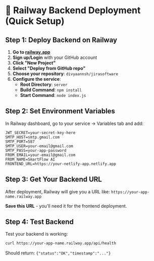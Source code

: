 # 🚂 Railway Backend Deployment (Quick Setup)

## Step 1: Deploy Backend on Railway

1. **Go to [railway.app](https://railway.app)**
2. **Sign up/Login** with your GitHub account
3. **Click "New Project"**
4. **Select "Deploy from GitHub repo"**
5. **Choose your repository**: `divyaannsh/jirasoftware`
6. **Configure the service**:
   - **Root Directory**: `server`
   - **Build Command**: `npm install`
   - **Start Command**: `node index.js`

## Step 2: Set Environment Variables

In Railway dashboard, go to your service → Variables tab and add:

```env
JWT_SECRET=your-secret-key-here
SMTP_HOST=smtp.gmail.com
SMTP_PORT=587
SMTP_USER=your-email@gmail.com
SMTP_PASS=your-app-password
FROM_EMAIL=your-email@gmail.com
FROM_NAME=SmartFlow AI
FRONTEND_URL=https://your-netlify-app.netlify.app
```

## Step 3: Get Your Backend URL

After deployment, Railway will give you a URL like:
`https://your-app-name.railway.app`

**Save this URL** - you'll need it for the frontend deployment.

## Step 4: Test Backend

Test your backend is working:
```bash
curl https://your-app-name.railway.app/api/health
```

Should return: `{"status":"OK","timestamp":"..."}` 